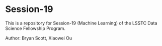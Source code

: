 # Session-19
This is a repository for Session-19 (Machine Learning) of the LSSTC Data Science Fellowship Program. 

Author: Bryan Scott, Xiaowei Ou
